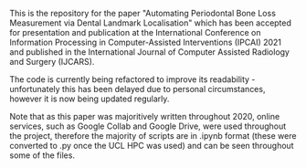 This is the repository for the paper "Automating Periodontal Bone Loss Measurement via Dental Landmark Localisation" 
which has been accepted for presentation and publication at the International Conference on Information Processing in Computer-Assisted Interventions (IPCAI) 2021 and published in the International Journal of Computer Assisted Radiology and Surgery (IJCARS).

The code is currently being refactored to improve its readability - unfortunately this has been delayed due to personal circumstances, however it is now being updated regularly.

Note that as this paper was majoritively written throughout 2020, online services, such as Google Collab and Google Drive, were used throughout the project, therefore the majority of scripts are in .ipynb format (these were converted to .py once the UCL HPC was used) and can be seen throughout some of the files.
